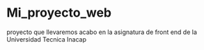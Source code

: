 # Mi_proyecto_web
proyecto que llevaremos acabo en la asignatura de front end de la Universidad Tecnica Inacap
